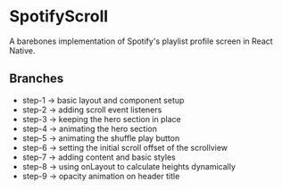 # SpotifyScroll 

A barebones implementation of Spotify's playlist profile screen in React Native.

## Branches

- step-1 -> basic layout and component setup
- step-2 -> adding scroll event listeners 
- step-3 -> keeping the hero section in place
- step-4 -> animating the hero section
- step-5 -> animating the shuffle play button
- step-6 -> setting the initial scroll offset of the scrollview
- step-7 -> adding content and basic styles 
- step-8 -> using onLayout to calculate heights dynamically
- step-9 -> opacity animation on header title
